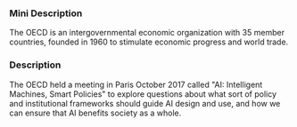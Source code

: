 ### Mini Description

The OECD is an intergovernmental economic organization with 35 member countries, founded in 1960 to stimulate economic progress and world trade.

### Description

The OECD held a meeting in Paris October 2017 called "AI: Intelligent Machines, Smart Policies" to explore questions about what sort of policy and institutional frameworks should guide AI design and use, and how we can ensure that AI benefits society as a whole.
